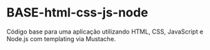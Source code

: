 # BASE-html-css-js-node
 Código base para uma aplicação utilizando HTML, CSS, JavaScript e Node.js com templating via Mustache.
